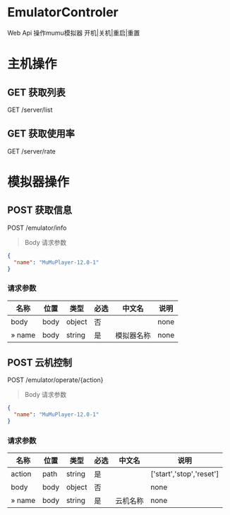 # EmulatorControler

Web Api 操作mumu模拟器 开机|关机|重启|重置

# 主机操作

## GET 获取列表

GET /server/list

## GET 获取使用率

GET /server/rate

# 模拟器操作

## POST 获取信息

POST /emulator/info

> Body 请求参数

```json
{
  "name": "MuMuPlayer-12.0-1"
}
```

### 请求参数

|名称|位置|类型|必选|中文名|说明|
|---|---|---|---|---|---|
|body|body|object| 否 ||none|
|» name|body|string| 是 | 模拟器名称|none|

## POST 云机控制

POST /emulator/operate/{action}

> Body 请求参数

```json
{
  "name": "MuMuPlayer-12.0-1"
}
```

### 请求参数

|名称|位置|类型|必选|中文名|说明|
|---|---|---|---|---|---|
|action|path|string| 是 ||['start','stop','reset']|
|body|body|object| 否 ||none|
|» name|body|string| 是 | 云机名称|none|

